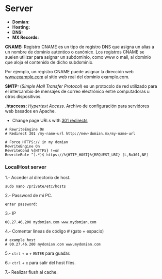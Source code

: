 # Server
- **Domian:**
- **Hosting:**
- **DNS:**
- **MX Records:**

**CNAME:**
Registro CNAME es un tipo de registro DNS que asigna un alias a un nombre de dominio auténtico o canónico. Los registros CNAME se suelen utilizar para asignar un subdominio, como www o mail, al dominio que aloja el contenido de dicho subdominio.

Por ejemplo, un registro CNAME puede asignar la dirección web www.example.com al sitio web real del dominio example.com.

**SMTP:**
(_Simple Mail Transfer Protocol_) es un protocolo de red utilizado para el intercambio de mensajes de correo electrónico entre computadoras u otros dispositivos.

**.htaccess:** _Hypertext Access_. Archivo de configuración para servidores web basados en Apache.

- Change page URLs with [301 redirects](https://support.google.com/webmasters/answer/93633?hl=en)

```
# RewriteEngine On
# Redirect 301 /my-name-url http://new-domian.mx/my-name-url
```

```
# Force HTTPS:// in my domian
RewriteEngine On
RewriteCond %{HTTPS} !=on
RewriteRule ^(.*)$ https://%{HTTP_HOST}%{REQUEST_URI} [L,R=301,NE]
```

### LocalHost server
1.- Acceder al directorio de host.
```
sudo nano /private/etc/hosts
```

2.- Password de mi PC.
```
enter password:
```

3.- IP
```
00.27.46.200 mydomian.com www.mydomian.com
```

4.- Comentar lineas de código # (gato + espacio)
```
# example host
# 00.27.46.200 mydomian.com www.mydomian.com
```

5.- `ctrl` + `o` + `ENTER` para guadar.

6.- `ctrl` + `x` para salir del host files.

7.- Realizar flush al cache.
```
```
